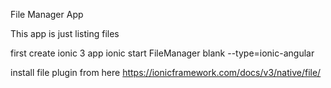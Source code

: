 File Manager App

This app  is just listing files

first create ionic 3 app 
ionic start FileManager blank --type=ionic-angular


install file plugin from here
https://ionicframework.com/docs/v3/native/file/


